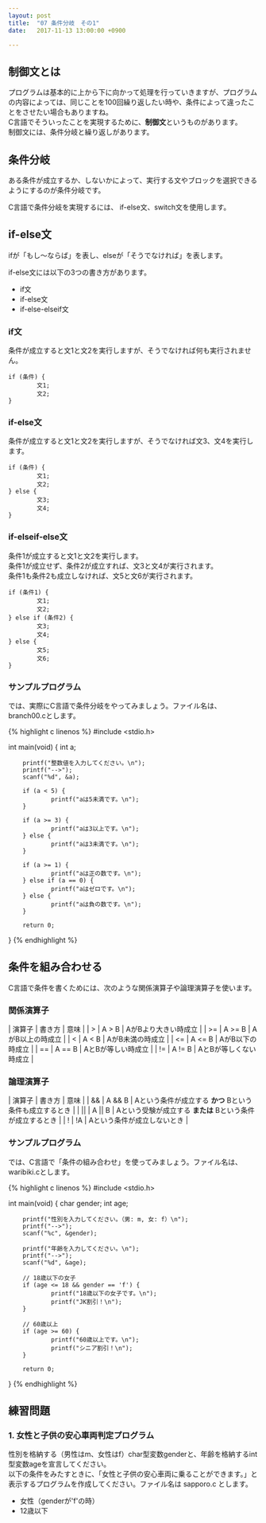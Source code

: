 ```yaml
---
layout: post
title:  "07 条件分岐　その1"
date:   2017-11-13 13:00:00 +0900

---
```


## 制御文とは
プログラムは基本的に上から下に向かって処理を行っていきますが、プログラムの内容によっては、同じことを100回繰り返したい時や、条件によって違ったことをさせたい場合もありますね。  
C言語でそういったことを実現するために、**制御文**というものがあります。  
制御文には、条件分岐と繰り返しがあります。

## 条件分岐
ある条件が成立するか、しないかによって、実行する文やブロックを選択できるようにするのが条件分岐です。

C言語で条件分岐を実現するには、 if-else文、switch文を使用します。

## if-else文
ifが「もし〜ならば」を表し、elseが「そうでなければ」を表します。

if-else文には以下の3つの書き方があります。

- if文
- if-else文
- if-else-elseif文

### if文
条件が成立すると文1と文2を実行しますが、そうでなければ何も実行されません。

```
if (条件) {
        文1;
        文2;
}
```

### if-else文
条件が成立すると文1と文2を実行しますが、そうでなければ文3、文4を実行します。

```
if (条件) {
        文1;
        文2;
} else {
        文3;
        文4;
}
```

### if-elseif-else文
条件1が成立すると文1と文2を実行します。  
条件1が成立せず、条件2が成立すれば、文3と文4が実行されます。  
条件1も条件2も成立しなければ、文5と文6が実行されます。

```
if (条件1) {
        文1;
        文2;
} else if (条件2) {
        文3;
        文4;
} else {
        文5;
        文6;
}
```

### サンプルプログラム

では、実際にC言語で条件分岐をやってみましょう。ファイル名は、branch00.cとします。

{% highlight c linenos %}
#include <stdio.h>

int main(void)
{
        int a;

        printf("整数値を入力してください。\n");
        printf("-->");
        scanf("%d", &a);

        if (a < 5) {
                printf("aは5未満です。\n");
        }

        if (a >= 3) {
                printf("aは3以上です。\n");
        } else {
                printf("aは3未満です。\n");
        }

        if (a >= 1) {
                printf("aは正の数です。\n");
        } else if (a == 0) {
                printf("aはゼロです。\n");
        } else {
                printf("aは負の数です。\n");
        }

        return 0;
}
{% endhighlight %}


## 条件を組み合わせる
C言語で条件を書くためには、次のような関係演算子や論理演算子を使います。

### 関係演算子

| 演算子    | 書き方    | 意味                   |
| &gt;      | A &gt; B  | AがBより大きい時成立   |
| &gt;=     | A &gt;= B | AがB以上の時成立       |
| &lt;      | A &lt; B  | AがB未満の時成立       |
| &lt;=     | A &lt;= B | AがB以下の時成立       |
| ==        | A == B    | AとBが等しい時成立     |
| !=        | A != B    | AとBが等しくない時成立 |

### 論理演算子

| 演算子 | 書き方   | 意味                                                       |
| &&     | A && B   | Aという条件が成立する **かつ** Bという条件も成立するとき   |
| \|\|   | A \|\| B | Aという受験が成立する **または** Bという条件が成立するとき |
| !      | !A       | Aという条件が成立しないとき                                |

### サンプルプログラム
では、C言語で「条件の組み合わせ」を使ってみましょう。ファイル名は、waribiki.cとします。

{% highlight c linenos %}
#include <stdio.h>

int main(void)
{
        char gender;
        int age;

        printf("性別を入力してください。（男: m, 女: f）\n");
        printf("-->");
        scanf("%c", &gender);

        printf("年齢を入力してください。\n");
        printf("-->");
        scanf("%d", &age);

        // 18歳以下の女子
        if (age <= 18 && gender == 'f') {
                printf("18歳以下の女子です。\n");
                printf("JK割引！\n");
        }

        // 60歳以上
        if (age >= 60) {
                printf("60歳以上です。\n");
                printf("シニア割引！\n");
        }

        return 0;
}
{% endhighlight %}

## 練習問題
### 1. 女性と子供の安心車両判定プログラム
性別を格納する（男性はm、女性はf）char型変数genderと、年齢を格納するint型変数ageを宣言してください。  
以下の条件をみたすときに、「女性と子供の安心車両に乗ることができます。」と表示するプログラムを作成してください。ファイル名は sapporo.c とします。

- 女性（genderが'f'の時）
- 12歳以下


